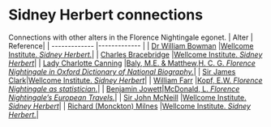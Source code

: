 # Sidney Herbert connections
Connections with other alters in the Florence Nightingale egonet.
| Alter  | Reference|
| ------------- |------------- |
| [Dr William Bowman](https://github.com/altealo/FNTest/blob/master/AltersReferences/WilliamBowman.md)  |[Wellcome Institute. *Sidney Herbert.*](http://www.florence-nightingale-avenging-angel.co.uk/goldie/goldieitems/4_184.htm)|
| [Charles Bracebridge](https://github.com/altealo/FNTest/blob/master/AltersReferences/CharlesBracebridge.md)  |[Wellcome Institute. *Sidney Herbert*](http://www.florence-nightingale-avenging-angel.co.uk/goldie/goldieitems/4_184.htm)|
| [Lady Charlotte Canning](https://github.com/altealo/FNTest/blob/master/AltersReferences/LadyCharlotteCanning.md)  |[Baly, M.E. &  Matthew,H. C. G. *Florence Nightingale in Oxford Dictionary of National Biography.*](http://mathshistory.st-andrews.ac.uk/DNB/Nightingale.html)|
| [Sir James Clark](https://github.com/altealo/FNTest/blob/master/AltersReferences/JamesClark.md)|[Wellcome Institute. *Sidney Herbert*](http://www.florence-nightingale-avenging-angel.co.uk/goldie/goldieitems/4_184.htm)|
| [William Farr](https://github.com/altealo/FNTest/blob/master/AltersReferences/WilliamFarr.md)  |[Kopf, E.W. *Florence Nightingale as statistician.*](https://www.jstor.org/stable/2965763?seq=1#metadata_info_tab_contents)|
| [Benjamin Jowett](https://github.com/altealo/FNTest/blob/master/AltersReferences/BenjaminJowett.md)|[McDonald, L. *Florence Nightingale’s European Travels.*](https://books.google.co.uk/books?id=zLwhEBO_xIUC&pg=PA772&lpg=PA772&dq=benjamin+jowett+harriet+martineau&source=bl&ots=vEN8onlXEz&sig=ACfU3U3py-EzuTZPMfu3mUD4qrjl_tameA&hl=en&sa=X&ved=2ahUKEwiVwrPlyvvjAhXWiVwKHVfsB0wQ6AEwBXoECAkQAQ#v=onepage&q=benjamin%20jowett%20harriet%20martineau&f=false)|
| [Sir John McNeill](https://github.com/altealo/FNTest/blob/master/AltersReferences/SirJohnMcNeill.md)  |[Wellcome Institute. *Sidney Herbert*](http://www.florence-nightingale-avenging-angel.co.uk/goldie/goldieitems/4_184.htm)|
| [Richard (Monckton) Milnes](https://github.com/altealo/FNTest/blob/master/AltersReferences/RichardMilnes.md)  |[Wellcome Institute. *Sidney Herbert.*](http://www.florence-nightingale-avenging-angel.co.uk/goldie/goldieitems/4_184.htm)|

